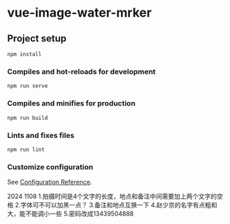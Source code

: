 # vue-image-water-mrker

## Project setup
```
npm install
```

### Compiles and hot-reloads for development
```
npm run serve
```

### Compiles and minifies for production
```
npm run build
```

### Lints and fixes files
```
npm run lint
```

### Customize configuration
See [Configuration Reference](https://cli.vuejs.org/config/).


2024 1108
1.拍摄时间是4个文字的长度，地点和备注中间需要加上两个文字的空格
2.字体可不可以加黑一点？
3.备注和地点互换一下
4.赵少京的名字有点粗和大，能不能调小一些
5.密码改成13439504888
